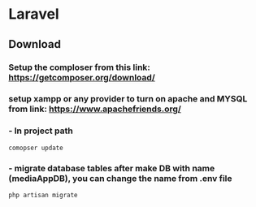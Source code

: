 # Laravel

## Download
### Setup the comploser from this link: https://getcomposer.org/download/

### setup xampp or any provider to turn on apache and MYSQL from link: https://www.apachefriends.org/

### - In project path
```
comopser update
```
### - migrate database tables after make DB with name (mediaAppDB), you can change the name from .env file
``````
php artisan migrate
``````

